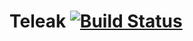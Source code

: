 # Teleak [![Build Status](https://travis-ci.org/0x766a/Teleak.svg?branch=master)](https://travis-ci.org/0x766a/Teleak)

